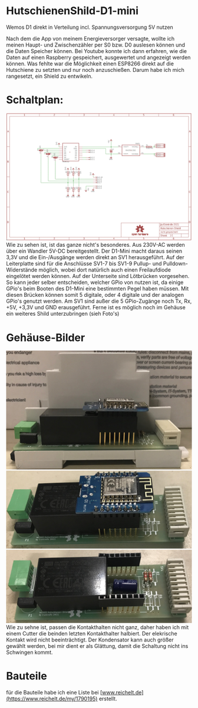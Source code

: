# HutschienenShild-D1-mini
Wemos D1 direkt in Verteilung incl. Spannungsversorgung 5V nutzen

Nach dem die App von meinem Energieversorger versagte, wollte ich meinen Haupt- und Zwischenzähler per S0 bzw. D0 auslesen können und die Daten Speicher können.
Bei Youtube konnte ich dann erfahren, wie die Daten auf einen Raspberry gespeichert, ausgewertet und angezeigt werden können. Was fehlte war die Möglichkeit einen ESP8266 direkt auf die Hutschiene zu setzten und nur noch anzuschießen.
Darum habe ich mich rangesetzt, ein Shield zu entwikeln.

# Schaltplan:
![](https://github.com/Elektrofix-OL/HutschienenShild-D1-mini/blob/main/Eagle/sch.GIF)
Wie zu sehen ist, ist das ganze nicht's besonderes. Aus 230V-AC werden über ein Wandler 5V-DC bereitgestellt. Der D1-Mini macht daraus seinen 3,3V und die Ein-/Ausgänge werden direkt an SV1 herausgeführt.
Auf der Leiterplatte sind für die Anschlüsse SV1-7 bis SV1-9 Pullup- und Pulldown-Widerstände möglich, wobei dort natürlich auch einen Freilaufdiode eingelötet werden können.
Auf der Unterseite sind Lötbrücken vorgesehen. So kann jeder selber entscheiden, welcher GPio von nutzen ist, da einige GPio's beim Booten des D1-Mini eine bestimmten Pegel haben müssen. Mit diesen Brücken können somit 5 digitale, oder 4 digitale und der analogen GPio's genutzt werden.
Am SV1 sind außer die 5 GPio-Zugänge noch Tx, Rx, +5V, +3,3V und GND erausgeführt. Ferne ist es möglich noch im Gehäuse ein weiteres Shild unterzubringen (sieh Foto's) 

# Gehäuse-Bilder
![](https://github.com/Elektrofix-OL/HutschienenShild-D1-mini/blob/main/Foto/Seitenansicht.jpg)
![](https://github.com/Elektrofix-OL/HutschienenShild-D1-mini/blob/main/Foto/Seitenansicht_mit%20Wemos.jpg)
![](https://github.com/Elektrofix-OL/HutschienenShild-D1-mini/blob/main/Foto/Seitenansicht_ohne_Wemos.jpg)
Wie zu sehne ist, passen die Kontakthalten nicht ganz, daher haben ich mit einem Cutter die beinden letzten Kontakthalter halbiert. Der elekrische Kontakt wird nicht beeinträchtigt.
Der Kondensator kann auch größer gewählt werden, bei mir dient er als Glättung, damit die Schaltung nicht ins Schwingen kommt.

# Bauteile
für die Bauteile habe ich eine Liste bei [www.reichelt.de](https://www.reichelt.de/my/1790195) erstellt. 
